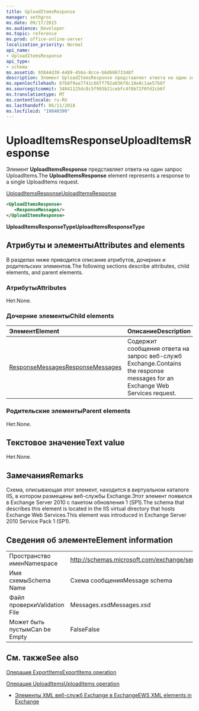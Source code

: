 ```yaml
---
title: UploadItemsResponse
manager: sethgros
ms.date: 09/17/2015
ms.audience: Developer
ms.topic: reference
ms.prod: office-online-server
localization_priority: Normal
api_name:
- UploadItemsResponse
api_type:
- schema
ms.assetid: 93044d39-4489-456a-8cce-b6d69873348f
description: Элемент UploadItemsResponse представляет ответа на один запрос UploadItems.
ms.openlocfilehash: 67b8f9aa7741c66ff792a036f8c18e8c1ae57b8f
ms.sourcegitcommit: 34041125dc8c5f993b21cebfc4f8b72f0fd2cb6f
ms.translationtype: MT
ms.contentlocale: ru-RU
ms.lasthandoff: 06/11/2018
ms.locfileid: "19840390"
---
```

# <a name="uploaditemsresponse"></a><span data-ttu-id="d1345-103">UploadItemsResponse</span><span class="sxs-lookup"><span data-stu-id="d1345-103">UploadItemsResponse</span></span>

<span data-ttu-id="d1345-104">Элемент **UploadItemsResponse** представляет ответа на один запрос UploadItems.</span><span class="sxs-lookup"><span data-stu-id="d1345-104">The **UploadItemsResponse** element represents a response to a single UploadItems request.</span></span> 
  
[<span data-ttu-id="d1345-105">UploadItemsResponse</span><span class="sxs-lookup"><span data-stu-id="d1345-105">UploadItemsResponse</span></span>](uploaditemsresponse.md)
  
```XML
<UploadItemsResponse>
   <ResponseMessages/>
</UploadItemsResponse>
```

 <span data-ttu-id="d1345-106">**UploadItemsResponseType**</span><span class="sxs-lookup"><span data-stu-id="d1345-106">**UploadItemsResponseType**</span></span>
## <a name="attributes-and-elements"></a><span data-ttu-id="d1345-107">Атрибуты и элементы</span><span class="sxs-lookup"><span data-stu-id="d1345-107">Attributes and elements</span></span>

<span data-ttu-id="d1345-108">В разделах ниже приводится описание атрибутов, дочерних и родительских элементов.</span><span class="sxs-lookup"><span data-stu-id="d1345-108">The following sections describe attributes, child elements, and parent elements.</span></span>
  
### <a name="attributes"></a><span data-ttu-id="d1345-109">Атрибуты</span><span class="sxs-lookup"><span data-stu-id="d1345-109">Attributes</span></span>

<span data-ttu-id="d1345-110">Нет.</span><span class="sxs-lookup"><span data-stu-id="d1345-110">None.</span></span>
  
### <a name="child-elements"></a><span data-ttu-id="d1345-111">Дочерние элементы</span><span class="sxs-lookup"><span data-stu-id="d1345-111">Child elements</span></span>

|<span data-ttu-id="d1345-112">**Элемент**</span><span class="sxs-lookup"><span data-stu-id="d1345-112">**Element**</span></span>|<span data-ttu-id="d1345-113">**Описание**</span><span class="sxs-lookup"><span data-stu-id="d1345-113">**Description**</span></span>|
|:-----|:-----|
|[<span data-ttu-id="d1345-114">ResponseMessages</span><span class="sxs-lookup"><span data-stu-id="d1345-114">ResponseMessages</span></span>](responsemessages.md) <br/> |<span data-ttu-id="d1345-115">Содержит сообщения ответа на запрос веб-служб Exchange.</span><span class="sxs-lookup"><span data-stu-id="d1345-115">Contains the response messages for an Exchange Web Services request.</span></span>  <br/> |
   
### <a name="parent-elements"></a><span data-ttu-id="d1345-116">Родительские элементы</span><span class="sxs-lookup"><span data-stu-id="d1345-116">Parent elements</span></span>

<span data-ttu-id="d1345-117">Нет.</span><span class="sxs-lookup"><span data-stu-id="d1345-117">None.</span></span>
  
## <a name="text-value"></a><span data-ttu-id="d1345-118">Текстовое значение</span><span class="sxs-lookup"><span data-stu-id="d1345-118">Text value</span></span>

<span data-ttu-id="d1345-119">Нет.</span><span class="sxs-lookup"><span data-stu-id="d1345-119">None.</span></span>
  
## <a name="remarks"></a><span data-ttu-id="d1345-120">Замечания</span><span class="sxs-lookup"><span data-stu-id="d1345-120">Remarks</span></span>

<span data-ttu-id="d1345-121">Схема, описывающая этот элемент, находится в виртуальном каталоге IIS, в котором размещены веб-службы Exchange.Этот элемент появился в Exchange Server 2010 с пакетом обновления 1 (SP1).</span><span class="sxs-lookup"><span data-stu-id="d1345-121">The schema that describes this element is located in the IIS virtual directory that hosts Exchange Web Services.This element was introduced in Exchange Server 2010 Service Pack 1 (SP1).</span></span>
  
## <a name="element-information"></a><span data-ttu-id="d1345-122">Сведения об элементе</span><span class="sxs-lookup"><span data-stu-id="d1345-122">Element information</span></span>

|||
|:-----|:-----|
|<span data-ttu-id="d1345-123">Пространство имен</span><span class="sxs-lookup"><span data-stu-id="d1345-123">Namespace</span></span>  <br/> |http://schemas.microsoft.com/exchange/services/2006/messages  <br/> |
|<span data-ttu-id="d1345-124">Имя схемы</span><span class="sxs-lookup"><span data-stu-id="d1345-124">Schema Name</span></span>  <br/> |<span data-ttu-id="d1345-125">Схема сообщения</span><span class="sxs-lookup"><span data-stu-id="d1345-125">Message schema</span></span>  <br/> |
|<span data-ttu-id="d1345-126">Файл проверки</span><span class="sxs-lookup"><span data-stu-id="d1345-126">Validation File</span></span>  <br/> |<span data-ttu-id="d1345-127">Messages.xsd</span><span class="sxs-lookup"><span data-stu-id="d1345-127">Messages.xsd</span></span>  <br/> |
|<span data-ttu-id="d1345-128">Может быть пустым</span><span class="sxs-lookup"><span data-stu-id="d1345-128">Can be Empty</span></span>  <br/> |<span data-ttu-id="d1345-129">False</span><span class="sxs-lookup"><span data-stu-id="d1345-129">False</span></span>  <br/> |
   
## <a name="see-also"></a><span data-ttu-id="d1345-130">См. также</span><span class="sxs-lookup"><span data-stu-id="d1345-130">See also</span></span>



[<span data-ttu-id="d1345-131">Операция ExportItems</span><span class="sxs-lookup"><span data-stu-id="d1345-131">ExportItems operation</span></span>](exportitems-operation.md)
  
[<span data-ttu-id="d1345-132">Операция UploadItems</span><span class="sxs-lookup"><span data-stu-id="d1345-132">UploadItems operation</span></span>](uploaditems-operation.md)


- [<span data-ttu-id="d1345-133">Элементы XML веб-служб Exchange в Exchange</span><span class="sxs-lookup"><span data-stu-id="d1345-133">EWS XML elements in Exchange</span></span>](ews-xml-elements-in-exchange.md)

